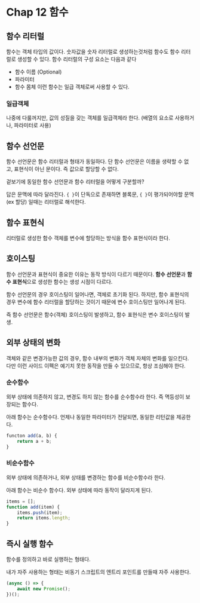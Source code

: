 # Chap 12 함수

## 함수 리터럴
함수는 객체 타입의 값이다. 숫자값을 숫자 리터럴로 생성하는것처럼 함수도 함수 리터럴로 생성할 수 있다.
함수 리터럴의 구성 요소는 다음과 같다
* 함수 이름 (Optional)
* 파라미터 
* 함수 몸체
이런 함수는 일급 객체로써 사용할 수 있다.
### 일급객체
나중에 다룰꺼지만, 값의 성질을 갖는 객체를 일급객체라 한다. (배열의 요소로 사용하거나, 파라미터로 사용)

## 함수 선언문
함수 선언문은 함수 리터럴과 형태가 동일하다. 단 함수 선언문은 이름을 생략할 수 없고, 표현식이 아닌 문이다.
즉 값으로 할당할 수 없다.

겉보기에 동일한 함수 선언문과 함수 리터럴을 어떻게 구분할까?

답은 문맥에 따라 달라진다. `{ }`이 단독으로 존재하면 블록문, `{ }`이 평가되어야할 문맥 (ex 할당) 일때는 리터럴로 해석한다.

## 함수 표현식
리터럴로 생성한 함수 객체를 변수에 할당하는 방식을 함수 표현식이라 한다. 

## 호이스팅
함수 선언문과 표현식이 중요한 이유는 동작 방식이 다르기 때문이다. **함수 선언문**과 **함수 표현식**으로 생성한 함수는 생성 시점이 다르다.


함수 선언문의 경우 호이스팅이 일어나면, 객체로 초기화 된다. 하지만, 함수 표현식의 경우 변수에 함수 리터럴을 할당하는 것이기 때문에 변수 호이스팅만 일어나게 된다.


즉 함수 선언문은 함수(객체) 호이스팅이 발생하고, 함수 표현식은 변수 호이스팅이 발생.

## 외부 상태의 변화
객체와 같은 변경가능한 값의 경우, 함수 내부의 변화가 객체 자체의 변화를 일으킨다. 다만 이런 사이드 이펙은 예기치 못한 동작을 만들 수 있으므로, 항상 조심해야 한다. 

### 순수함수
외부 상태에 의존하지 않고, 변경도 하지 않는 함수를 순수함수라 한다. 즉 멱등성이 보장되는 함수다.

아래 함수는 순수함수다. 언제나 동일한 파라미터가 전달되면, 동일한 리턴값을 제공한다.
```javascript
functon add(a, b) {
    return a + b;
}
```

### 비순수함수
외부 상태에 의존하거나, 외부 상태를 변경하는 함수를 비순수함수라 한다.

아래 함수는 비순수 함수다. 외부 상태에 따라 동작이 달라지게 된다.
```javascript
items = [];
function add(item) {
    items.push(item);
    return items.length;
}
```


## 즉시 실행 함수
함수를 정의하고 바로 실행하는 형태다.

내가 자주 사용하는 형태는 비동기 스크립트의 엔트리 포인트를 만들때 자주 사용한다.
```javascript
(async () => {
    await new Promise();
})();
```